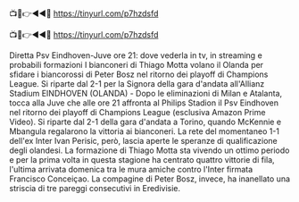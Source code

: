 📺📱👉◄◄🔴 https://tinyurl.com/p7hzdsfd

📺📱👉◄◄🔴 https://tinyurl.com/p7hzdsfd



Diretta Psv Eindhoven-Juve ore 21: dove vederla in tv, in streaming e probabili formazioni
I bianconeri di Thiago Motta volano il Olanda per sfidare i biancorossi di Peter Bosz nel ritorno dei playoff di Champions League. Si riparte dal 2-1 per la Signora della gara d'andata all'Allianz Stadium
EINDHOVEN (OLANDA) - Dopo le eliminazioni di Milan e Atalanta, tocca alla Juve che alle ore 21 affronta al Philips Stadion il Psv Eindhoven nel ritorno dei playoff di Champions League (esclusiva Amazon Prime Video). Si riparte dal 2-1 della gara d'andata a Torino, quando McKennie e Mbangula regalarono la vittoria ai bianconeri. La rete del momentaneo 1-1 dell'ex Inter Ivan Perisic, però, lascia aperte le speranze di qualificazione degli olandesi. La formazione di Thiago Motta sta vivendo un ottimo periodo e per la prima volta in questa stagione ha centrato quattro vittorie di fila, l'ultima arrivata domenica tra le mura amiche contro l'Inter firmata Francisco Conceiçao. La compagine di Peter Bosz, invece, ha inanellato una striscia di tre pareggi consecutivi in Eredivisie. 
